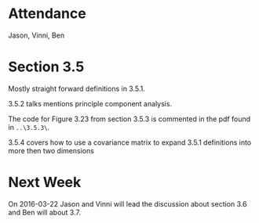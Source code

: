# Attendance

Jason, Vinni, Ben

# Section 3.5

Mostly straight forward definitions in 3.5.1.

3.5.2 talks mentions principle component analysis.

The code for Figure 3.23 from section 3.5.3 is commented in the pdf found in `..\3.5.3\`.

3.5.4 covers how to use a covariance matrix to expand 3.5.1 definitions into more then two dimensions

# Next Week

On 2016-03-22 Jason and Vinni will lead the discussion about section 3.6 and Ben will about 3.7.
